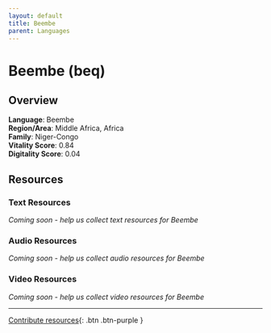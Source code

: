 ```yaml
---
layout: default
title: Beembe
parent: Languages
---
```


# Beembe (beq)

## Overview

**Language**: Beembe  
**Region/Area**: Middle Africa, Africa  
**Family**: Niger-Congo  
**Vitality Score**: 0.84  
**Digitality Score**: 0.04  

## Resources

### Text Resources
*Coming soon - help us collect text resources for Beembe*

### Audio Resources
*Coming soon - help us collect audio resources for Beembe*

### Video Resources
*Coming soon - help us collect video resources for Beembe*

---

[Contribute resources](https://fairtrain.github.io/){: .btn .btn-purple }
